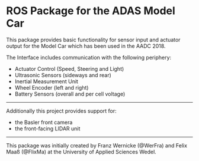 # ROS Package for the ADAS Model Car

This package provides basic functionality for sensor input and actuator output for the Model Car which has been used in the AADC 2018.

The Interface includes communication with the following periphery:

- Actuator Control (Speed, Steering and Light)
- Ultrasonic Sensors (sideways and rear)
- Inertial Measurement Unit
- Wheel Encoder (left and right)
- Battery Sensors (overall and per cell voltage)

----

Additionally this project provides support for:

- the Basler front camera
- the front-facing LIDAR unit

----

This package was initially created by Franz Wernicke (@WerFra) and Felix Maaß (@FlixMa) at the University of Applied Sciences Wedel.
